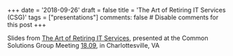 +++
date = '2018-09-26'
draft = false
title = 'The Art of Retiring IT Services (CSG)'
tags = ["presentations"]
comments: false  # Disable comments for this post
+++

Slides from [The Art of Retiring IT Services](https://stonesoup.org/meetings/1809/work2.pres/), presented at the 
Common Solutions Group Meeting [18.09](https://stonesoup.org/meetings/1809/index.html), in Charlottesville, VA